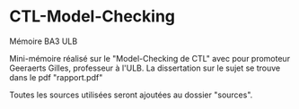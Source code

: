 # CTL-Model-Checking
Mémoire BA3 ULB

Mini-mémoire réalisé sur le "Model-Checking de CTL" avec pour promoteur Geeraerts Gilles, professeur à l'ULB.
La dissertation sur le sujet se trouve dans le pdf "rapport.pdf"

Toutes les sources utilisées seront ajoutées au dossier "sources".
